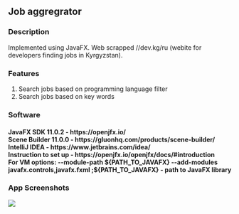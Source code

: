 <h2> Job aggregrator </h2>

<h3> Description </h3>
Implemented using JavaFX. Web scrapped //dev.kg/ru (webite for developers finding jobs in Kyrgyzstan).

<h3> Features </h3>
<ol> 
  <li> Search jobs based on programming language filter </li>
  <li> Search jobs based on key words </li> </ol>

<h3> Software </h3>
<h4>JavaFX SDK 11.0.2 -  https://openjfx.io/ <br>
Scene Builder 11.0.0 - https://gluonhq.com/products/scene-builder/ <br>
IntelliJ IDEA - https://www.jetbrains.com/idea/ <br>
Instruction to set up - https://openjfx.io/openjfx/docs/#introduction <br> 
For VM options: --module-path ${PATH_TO_JAVAFX} --add-modules javafx.controls,javafx.fxml ;${PATH_TO_JAVAFX} - path to JavaFX library </h4>

<h3> App Screenshots </h3>

![](img/job.gif)
#

